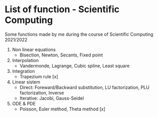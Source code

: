 # List of function - Scientific Computing 
Some functions made by me during the course of Scientific Computing 2021/2022
1. Non linear equations
    - Bisection, Newton, Secants, Fixed point
2. Interpolation
    - Vandermonde, Lagrange, Cubic spline, Least square
3. Integration
    - Trapezium rule [x]
4. Linear sistem 
    - Direct: Foreward/Backward substitution, LU factorization, PLU factorization, Inverse
    - Iterative: Jacobi, Gauss-Seidel
5. ODE & PDE 
    - Poisson, Euler method, Theta method [x]  
